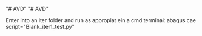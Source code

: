 "# AVD" 
"# AVD" 

Enter into an iter folder and run as appropiat ein a cmd terminal:
abaqus cae script="Blank_iter1_test.py"
